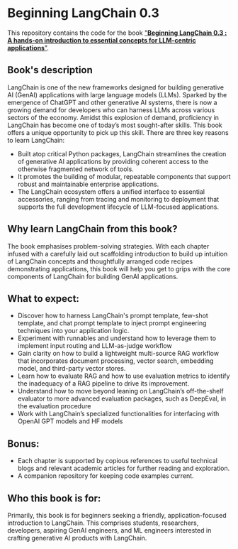 # Beginning LangChain 0.3

This repository contains the code for the book ["**Beginning LangChain 0.3 : A hands-on introduction to essential concepts for LLM-centric applications**"](https://www.amazon.com/Beginning-LangChain-0-3-hands-introduction-ebook/dp/B0FJY6T2SV/ref=sr_1_1?).

## Book's description
LangChain is one of the new frameworks designed for building generative AI (GenAI) applications with large language models (LLMs). 
Sparked by the emergence of ChatGPT and other generative AI systems, there is now a growing demand for developers who can harness LLMs across various sectors of the economy. Amidst this explosion of demand, proficiency in LangChain has become one of today’s most sought-after skills. This book offers a unique opportunity to pick up this skill. 
There are three key reasons to learn LangChain:
  - Built atop critical Python packages, LangChain streamlines the creation of generative AI applications by providing coherent access to the otherwise fragmented network of tools.
  - It promotes the building of modular, repeatable components that support robust and maintainable enterprise applications.
  - The LangChain ecosystem offers a unified interface to essential accessories, ranging from tracing and monitoring to deployment that supports the full development lifecycle of LLM-focused applications.

## Why learn LangChain from this book? 
The book emphasises problem-solving strategies. With each chapter infused with a carefully laid out scaffolding introduction to build up intuition of LangChain concepts and thoughtfully arranged code recipes demonstrating applications, this book will help you get to grips with the core components of LangChain for building GenAI applications. 

## What to expect:
- Discover how to harness LangChain's prompt template, few-shot template, and chat prompt template to inject prompt engineering techniques into your application logic.
- Experiment with runnables and understand how to leverage them to implement input routing and LLM-as-judge workflow
- Gain clarity on how to build a lightweight multi-source RAG workflow that incorporates document processing, vector search, embedding model, and third-party vector stores. 
- Learn how to evaluate RAG and how to use evaluation metrics to identify the inadequacy of a RAG pipeline to drive its improvement.
- Understand how to move beyond leaning on LangChain’s off-the-shelf evaluator to more advanced evaluation packages, such as DeepEval, in the evaluation procedure
- Work with LangChain’s specialized functionalities for interfacing with OpenAI GPT models and HF models

## Bonus:
- Each chapter is supported by copious references to useful technical blogs and relevant academic articles for further reading and exploration.
- A companion repository for keeping code examples current. 

## Who this book is for:
Primarily, this book is for beginners seeking a friendly, application-focused introduction to LangChain. This comprises students, researchers, developers, aspiring GenAI engineers, and ML engineers interested in crafting generative AI products with LangChain. 

